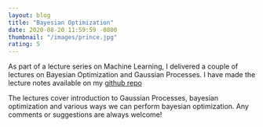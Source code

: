 ```yaml
---
layout: blog
title: "Bayesian Optimization"
date: 2020-08-20 11:59:59 -0800
thumbnail: "/images/prince.jpg"
rating: 5
---
```


As part of a lecture series on Machine Learning, I delivered a couple of lectures on Bayesian Optimization and Gaussian Processes. 
I have made the lecture notes available on my [github repo](https://github.com/hitarth64/bayesian_optimization_A3MD_talk)

The lectures cover introduction to Gaussian Processes, bayesian optimization and various ways we can perform bayesian optimization. 
Any comments or suggestions are always welcome!
